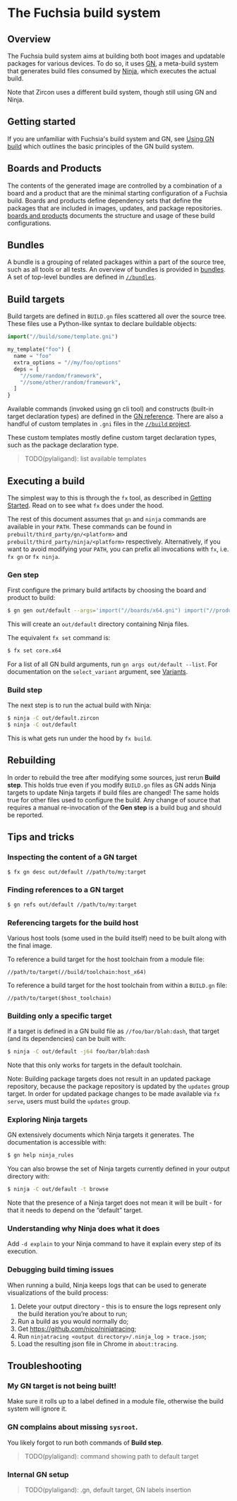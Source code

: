 # The Fuchsia build system

## Overview

The Fuchsia build system aims at building both boot images and updatable
packages for various devices. To do so, it uses [GN][gn-main], a meta-build
system that generates build files consumed by [Ninja][ninja-main], which
executes the actual build.

Note that Zircon uses a different build system, though still using GN and
Ninja.

## Getting started

If you are unfamiliar with Fuchsia's build system and GN, see [Using GN
build][gn-preso] which outlines the basic principles of the GN build system.

## Boards and Products

The contents of the generated image are controlled by a combination of a
board and a product that are the minimal starting configuration of a Fuchsia
build. Boards and products define dependency sets that define the packages
that are included in images, updates, and package repositories.
[boards and products](boards_and_products.md) documents the structure and
usage of these build configurations.

## Bundles

A bundle is a grouping of related packages within a part of the source tree,
such as all tools or all tests. An overview of bundles is provided in
[bundles](bundles.md). A set of top-level bundles are defined in
[`//bundles`](/bundles/README.md).

## Build targets

Build targets are defined in `BUILD.gn` files scattered all over the source
tree. These files use a Python-like syntax to declare buildable objects:

```py
import("//build/some/template.gni")

my_template("foo") {
  name = "foo"
  extra_options = "//my/foo/options"
  deps = [
    "//some/random/framework",
    "//some/other/random/framework",
  ]
}
```

Available commands (invoked using gn cli tool) and constructs (built-in target
declaration types) are defined in the [GN reference][gn-reference]. There are
also a handful of custom templates in `.gni` files in the
[`//build` project][build-project].

These custom templates mostly define custom target declaration types, such as
the package declaration type.

> TODO(pylaligand): list available templates

## Executing a build

The simplest way to this is through the `fx` tool, as described in
[Getting Started](/docs/get-started/index.md#Setup-Build-Environment). Read on to see
what `fx` does under the hood.

The rest of this document assumes that `gn` and `ninja` commands are
available in your `PATH`. These commands can be found in
`prebuilt/third_party/gn/<platform>` and
`prebuilt/third_party/ninja/<platform>` respectively. Alternatively, if
you want to avoid modifying your `PATH`, you can prefix all invocations
with `fx`, i.e. `fx gn` or `fx ninja`.

### Gen step

First configure the primary build artifacts by choosing the board and product
to build:

```bash
$ gn gen out/default --args='import("//boards/x64.gni") import("//products/core.gni")'
```

This will create an `out/default` directory containing Ninja files.

The equivalent `fx set` command is:

```bash
$ fx set core.x64
```

For a list of all GN build arguments, run `gn args out/default --list`.
For documentation on the `select_variant` argument, see [Variants](variants.md).

### Build step

The next step is to run the actual build with Ninja:

```bash
$ ninja -C out/default.zircon
$ ninja -C out/default
```

This is what gets run under the hood by `fx build`.

## Rebuilding

In order to rebuild the tree after modifying some sources, just rerun 
**Build step**. This holds true even if you modify `BUILD.gn` files as GN adds
Ninja targets to update Ninja targets if build files are changed! The same
holds true for other files used to configure the build. Any change of source
that requires a manual re-invocation of the **Gen step** is a build bug and
should be reported.

## Tips and tricks

### Inspecting the content of a GN target

```bash
$ fx gn desc out/default //path/to/my:target
```

### Finding references to a GN target

```bash
$ gn refs out/default //path/to/my:target
```

### Referencing targets for the build host

Various host tools (some used in the build itself) need to be built along with
the final image.

To reference a build target for the host toolchain from a module file:

```
//path/to/target(//build/toolchain:host_x64)
```

To reference a build target for the host toolchain from within a `BUILD.gn`
file:

```
//path/to/target($host_toolchain)
```

### Building only a specific target

If a target is defined in a GN build file as `//foo/bar/blah:dash`, that target
(and its dependencies) can be built with:

```bash
$ ninja -C out/default -j64 foo/bar/blah:dash
```

Note that this only works for targets in the default toolchain.

Note: Building package targets does not result in an updated package
repository, because the package repository is updated by the `updates` group
target. In order for updated package changes to be made available via `fx
serve`, users must build the `updates` group.

### Exploring Ninja targets

GN extensively documents which Ninja targets it generates. The documentation is
accessible with:

```bash
$ gn help ninja_rules
```

You can also browse the set of Ninja targets currently defined in your output
directory with:

```bash
$ ninja -C out/default -t browse
```

Note that the presence of a Ninja target does not mean it will be built - for
that it needs to depend on the “default” target.

### Understanding why Ninja does what it does

Add `-d explain` to your Ninja command to have it explain every step of its
execution.

### Debugging build timing issues

When running a build, Ninja keeps logs that can be used to generate
visualizations of the build process:

1. Delete your output directory - this is to ensure the logs represent only the
   build iteration you’re about to run;
1. Run a build as you would normally do;
1. Get <https://github.com/nico/ninjatracing>;
1. Run `ninjatracing <output directory>/.ninja_log > trace.json`;
1. Load the resulting json file in Chrome in `about:tracing`.


## Troubleshooting

### My GN target is not being built!

Make sure it rolls up to a label defined in a module file, otherwise the build
system will ignore it.

### GN complains about missing `sysroot`.

You likely forgot to run both commands of **Build step**.

> TODO(pylaligand): command showing path to default target


### Internal GN setup

> TODO(pylaligand): .gn, default target, GN labels insertion

[gn-main]: https://gn.googlesource.com/gn/
[gn-preso]: https://docs.google.com/presentation/d/15Zwb53JcncHfEwHpnG_PoIbbzQ3GQi_cpujYwbpcbZo/
[ninja-main]: https://ninja-build.org/
[gn-reference]: https://gn.googlesource.com/gn/+/HEAD/docs/reference.md
[build-project]: /build/
[zircon-getting-started]: /docs/zircon/getting_started.md
